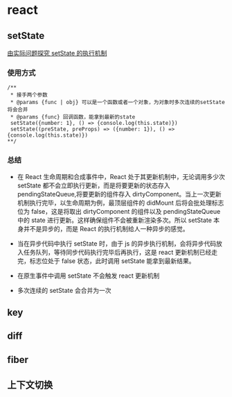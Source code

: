 # react

## setState

[由实际问题探究 setState 的执行机制](https://mp.weixin.qq.com/s?__biz=Mzg2NDAzMjE5NQ==&mid=2247483989&idx=1&sn=d78f889c6e1d7d57058c9c232b1a620e&chksm=ce6ec6f9f9194fef681c79ee869bf58d5413132c73496710b2eb32c859a2249a895c2ce8a7cd&scene=21#wechat_redirect)

### 使用方式

```
/**
 * 接手两个参数
 * @params {func | obj} 可以是一个函数或者一个对象，为对象时多次连续的setState将会合并
 * @params {func} 回调函数，能拿到最新的state
 setState({number: 1}, () => {console.log(this.state)})
 setState((preState, preProps) => ({number: 1}), () => {console.log(this.state)})
**/
```

### 总结

- 在 React 生命周期和合成事件中，React 处于其更新机制中，无论调用多少次 setState 都不会立即执行更新，而是将要更新的状态存入 pendingStateQueue,将要更新的组件存入 dirtyComponent。当上一次更新机制执行完毕，以生命周期为例，最顶层组件的 didMount 后将会批处理标志位为 false，这是将取出 dirtyComponent 的组件以及 pendingStateQueue 中的 state 进行更新。这样确保组件不会被重新渲染多次。所以 setState 本身并不是异步的，而是 React 的执行机制给人一种异步的感觉。

- 当在异步代码中执行 setState 时，由于 js 的异步执行机制，会将异步代码放入任务队列，等待同步代码执行完毕后再执行，这是 react 更新机制已经走完，标志位处于 false 状态，此时调用 setState 能拿到最新结果。

- 在原生事件中调用 setState 不会触发 react 更新机制

- 多次连续的 setState 会合并为一次

## key

## diff

## fiber

## 上下文切换
